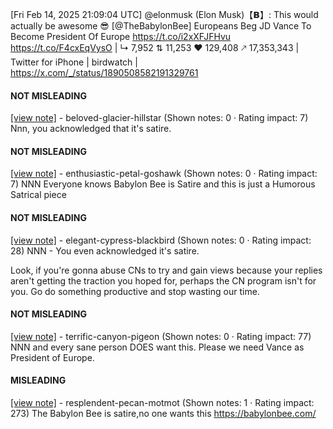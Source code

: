 [Fri Feb 14, 2025 21:09:04 UTC] @elonmusk (Elon Musk)【𝗕】: This would actually be awesome 😎 [@TheBabylonBee] Europeans Beg JD Vance To Become President Of Europe https://t.co/i2xXFJFHvu https://t.co/F4cxEqVysO | ↳ 7,952 ⇅ 11,253 ♥ 129,408 🡕 17,353,343 | Twitter for iPhone | birdwatch | https://x.com/_/status/1890508582191329761

#### NOT MISLEADING

[[view note]](https://x.com/i/birdwatch/n/1890520037628473459) - beloved-glacier-hillstar (Shown notes: 0 · Rating impact: 7)
Nnn, you acknowledged that it's satire. 

#### NOT MISLEADING

[[view note]](https://x.com/i/birdwatch/n/1890517891382145502) - enthusiastic-petal-goshawk (Shown notes: 0 · Rating impact: 7)
NNN Everyone knows Babylon Bee is Satire and this is just a Humorous Satrical piece

#### NOT MISLEADING

[[view note]](https://x.com/i/birdwatch/n/1890515850819502114) - elegant-cypress-blackbird (Shown notes: 0 · Rating impact: 28)
NNN - You even acknowledged it's satire. 

Look, if you're gonna abuse CNs to try and gain views because your replies aren't getting the traction you hoped for, perhaps the CN program isn't for you. Go do something productive and stop wasting our time.

#### NOT MISLEADING

[[view note]](https://x.com/i/birdwatch/n/1890548242318033269) - terrific-canyon-pigeon (Shown notes: 0 · Rating impact: 77)
NNN and every sane person DOES want this. Please we need Vance as President of Europe.

#### MISLEADING

[[view note]](https://x.com/i/birdwatch/n/1890514130781573595) - resplendent-pecan-motmot (Shown notes: 1 · Rating impact: 273)
The Babylon Bee is satire,no one wants this 
https://babylonbee.com/
